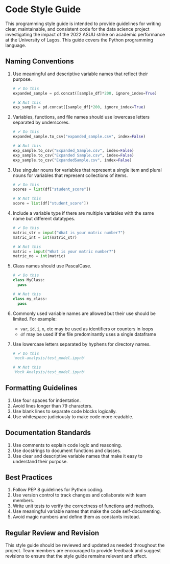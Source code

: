 # Code Style Guide

This programming style guide is intended to provide guidelines for writing clear, maintainable, and consistent code for the data science project investigating the impact of the 2022 ASUU strike on academic performance at the University of Lagos. This guide covers the Python programming language.

## Naming Conventions

1. Use meaningful and descriptive variable names that reflect their purpose.

   ```python
   # ✔ Do this
   expanded_sample = pd.concat([sample_df]*200, ignore_index=True)

   # ❌ Not this
   exp_sample = pd.concat([sample_df]*200, ignore_index=True)
   ```

2. Variables, functions, and file names should use lowercase letters separated by underscores.

   ```python
   # ✔ Do this
   expanded_sample.to_csv("expanded_sample.csv", index=False)

   # ❌ Not this
   exp_sample.to_csv("Expanded_Sample.csv", index=False)
   exp_sample.to_csv("Expanded Sample.csv", index=False)
   exp_sample.to_csv("ExpandedSample.csv", index=False)
   ```

3. Use singular nouns for variables that represent a single item and plural nouns for variables that represent collections of items.

      ```python
   # ✔ Do this
   scores = list(df["student_score"])

   # ❌ Not this
   score = list(df["student_score"])
   ```

4. Include a variable type if there are multiple variables with the same name but different datatypes.

      ```python
   # ✔ Do this
   matric_str = input("What is your matric number?")
   matric_int = int(matric_str)

   # ❌ Not this
   matric = input("What is your matric number?")
   matric_no = int(matric)
   ```

5. Class names should use PascalCase.

      ```python
   # ✔ Do this
   class MyClass: 
        pass

   # ❌ Not this
   class my_class: 
        pass
   ```

6. Commonly used variable names are allowed but their use should be limited. For example:
   - `var`, `id`, `i`, `n`, etc may be used as identifiers or counters in loops
   - `df` may be used if the file predominantly uses a single dataframe
  
7. Use lowercase letters separated by hyphens for directory names.

      ```python
   # ✔ Do this
   'mock-analysis/test_model.ipynb'

   # ❌ Not this
   'Mock Analysis/test_model.ipynb'
   ```  

## Formatting Guidelines

1. Use four spaces for indentation.
2. Avoid lines longer than 79 characters.
3. Use blank lines to separate code blocks logically.
4. Use whitespace judiciously to make code more readable.

## Documentation Standards

1. Use comments to explain code logic and reasoning.
2. Use docstrings to document functions and classes.
3. Use clear and descriptive variable names that make it easy to understand their purpose.

## Best Practices

1. Follow PEP 8 guidelines for Python coding.
2. Use version control to track changes and collaborate with team members.
3. Write unit tests to verify the correctness of functions and methods.
4. Use meaningful variable names that make the code self-documenting.
5. Avoid magic numbers and define them as constants instead.

## Regular Review and Revision

This style guide should be reviewed and updated as needed throughout the project. Team members are encouraged to provide feedback and suggest revisions to ensure that the style guide remains relevant and effect.
